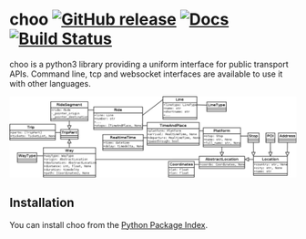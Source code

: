 # choo [![GitHub release](https://img.shields.io/github/release/codingcatgirl/choo.svg)](https://github.com/codingcatgirl/choo/releases) [![Docs](https://readthedocs.org/projects/choo/badge/?version=latest)](https://choo.readthedocs.org/) [![Build Status](https://travis-ci.org/codingcatgirl/choo.svg)](https://travis-ci.org/codingcatgirl/choo)

choo is a python3 library providing a uniform interface for public transport APIs. Command line, tcp and websocket interfaces are available to use it with other languages.

![UML Model Overview](uml.png)

## Installation

You can install choo from the [Python Package Index](https://pypi.python.org/pypi/choo).

